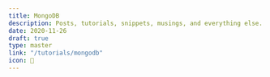 ```yaml
---
title: MongoDB
description: Posts, tutorials, snippets, musings, and everything else.
date: 2020-11-26
draft: true
type: master
link: "/tutorials/mongodb"
icon: 📝
---
```

